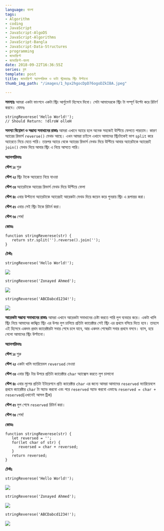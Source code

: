 ```yaml
---
language: বাংলা
tags:
- Algorithm
- coding
- JavaScript
- JavaScript-AlgoDS
- JavaScript-Algorithms
- JavaScript-Bangla
- JavaScript-Data-Structures
- programming
- জাভাস্ক্রিপ্ট
- জাভাস্ক্রিপ্ট-বাংলা
date: 2018-09-22T16:36:55Z
series: ব্লগ
template: post
title: জাভাস্ক্রিপ্ট অ্যালগরিদম ও ডাটা স্ট্রাকচারঃ স্ট্রিং উল্টানো
thumb_img_path: "/images/1_hpx2hgocDpD76ogoDZkIBA.jpeg"

---
```

**সমস্যাঃ** আমরা একটা ফাংশনে একটা স্ট্রিং আর্গুমেন্ট হিসেবে দিবো। সেটা আমাদেরকে স্ট্রিং টা সম্পূর্ণ উল্টো করে রিটার্ণ করবে। যেমনঃ

    stringReverese('Hello World!');
    // Should Return: !dlroW olleH

**সমস্যা বিশ্লেষণ ও সম্ভাব্য সমাধানের রাস্তাঃ** আমরা এখানে অ্যারে হলে অনেক সহজেই উল্টিয়ে ফেলতে পারতাম। কারণ অ্যারের রিভার্স `reverse()` মেথড আছে। এখন আমরা চাইলে এখানে আমাদের স্ট্রিংটাকেই ভাগ `split` করে অ্যারেতে নিয়ে যেতে পারি। তারপর অ্যারে থেকে অ্যারের রিভার্স মেথড দিয়ে উল্টিয়ে আবার অ্যারেটাকে অ্যারেরই `join()` মেথড দিয়ে আবার স্ট্রিং এ নিয়ে আসতে পারি।

**অ্যালগরিদমঃ**

**স্টেপ ১ঃ** শুরু

**স্টেপ ২ঃ** স্ট্রিং টাকে অ্যারেতে নিয়ে যাওয়া

**স্টেপ ৩ঃ** অ্যারেটাকে অ্যারের রিভার্স মেথড দিয়ে উল্টিয়ে ফেলা

**স্টেপ ৪ঃ** এবার উল্টানো অ্যারেটাকে অ্যারেরই আরেকটা মেথড দিয়ে জয়েন করে পুনরায় স্ট্রিং এ রূপান্তর করা।

**স্টেপ ৫ঃ** এবার সেই স্ট্রিং টাকে রিটার্ন করা।

**স্টেপ ৬ঃ** শেষ!

**কোডঃ**

    function stringReverese(str) {
       return str.split('').reverse().join('');
    }

**টেস্টঃ**

    stringReverese('Hello World!');

![](https://cdn-images-1.medium.com/max/880/1*OZrQSFuC1wEztfDzvmdHew.png)

    stringReverese('Zonayed Ahmed');

![](https://cdn-images-1.medium.com/max/880/1*WruZn1YqyJYHShUOKkVYfg.png)

    stringReverese('ABCDabcd1234!');

![](https://cdn-images-1.medium.com/max/880/1*OYPxFeJqiasRnyG5pb_b7g.png)

**আরেকটা সম্ভাব্য সমাধানের রাস্তাঃ** আমরা এখানে আরেকটা সমাধানের চেষ্টা করতে পারি লুপ ব্যবহার করে। একটা খালি স্ট্রিং নিয়ে আমাদের কাঙ্খিত স্ট্রিং এর উপর লুপ চালিয়ে প্রতিটা ক্যারেক্টার সেই স্ট্রিং এর প্রথমে বসিয়ে দিতে হবে। তাহলে এই হিসেবে একদম প্রথম ক্যারেক্টারটা সবার শেষে চলে যাবে, আর একদম শেষেরটা সবার প্রথমে বসবে। ব্যাস, হয়ে গেলো আমাদের স্ট্রিং উল্টানো।

**অ্যালগরিদমঃ**

**স্টেপ ১ঃ** শুরু

**স্টেপ ২ঃ** একটা খালি ভ্যারিয়েবল `reversed` নেওয়া

**স্টেপ ৩ঃ** এবার স্ট্রিং টার উপরে প্রতিটা ক্যারেক্টার `char` অ্যাক্সেস করতে লুপ চালানো

**স্টেপ ৪ঃ** এবার লুপের প্রতিটা ইটারেশনে প্রতি ক্যারেক্টার `char` এর জন্যে আমরা আমাদের `reserved` ভ্যারিয়েবলে প্রথমে ক্যারেক্টার `char` টা অ্যাড করবো এবং পরে `reserved` অ্যাড করবো এভাবেঃ `reserved = char + reserved`(এখানেই আসল ট্রিক)

**স্টেপ ৫ঃ** লুপ শেষে `reserved` রিটার্ন করা।

**স্টেপ ৬ঃ** শেষ!

**কোডঃ**

    function stringReverese(str) {
       let reversed = '';
       for(let char of str) {
          reversed = char + reversed;
       }
       return reversed; 
    }

**টেস্টঃ**

    stringReverese('Hello World!');

![](https://cdn-images-1.medium.com/max/880/1*OZrQSFuC1wEztfDzvmdHew.png)

    stringReverese('Zonayed Ahmed');

![](https://cdn-images-1.medium.com/max/880/1*WruZn1YqyJYHShUOKkVYfg.png)

    stringReverese('ABCDabcd1234!');

![](https://cdn-images-1.medium.com/max/880/1*OYPxFeJqiasRnyG5pb_b7g.png)